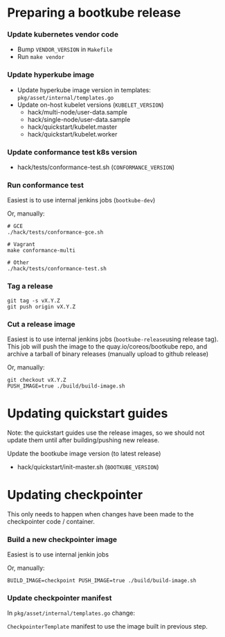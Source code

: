# Preparing a bootkube release

### Update kubernetes vendor code

- Bump `VENDOR_VERSION` in `Makefile`
- Run `make vendor`

### Update hyperkube image

- Update hyperkube image version in templates: `pkg/asset/internal/templates.go`
- Update on-host kubelet versions (`KUBELET_VERSION`)
    - hack/multi-node/user-data.sample
    - hack/single-node/user-data.sample
    - hack/quickstart/kubelet.master
    - hack/quickstart/kubelet.worker

### Update conformance test k8s version

- hack/tests/conformance-test.sh (`CONFORMANCE_VERSION`)

### Run conformance test

Easiest is to use internal jenkins jobs (`bootkube-dev`)

Or, manually:

```
# GCE
./hack/tests/conformance-gce.sh
```

```
# Vagrant
make conformance-multi
```

```
# Other
./hack/tests/conformance-test.sh
```

### Tag a release

```
git tag -s vX.Y.Z
git push origin vX.Y.Z
```

### Cut a release image

Easiest is to use internal jenkins jobs (`bootkube-release`using release tag). This job will push the image to the quay.io/coreos/bootkube repo, and archive a tarball of binary releases (manually upload to github release)

Or, manually:

```
git checkout vX.Y.Z
PUSH_IMAGE=true ./build/build-image.sh
```

# Updating quickstart guides

Note: the quickstart guides use the release images, so we should not update them until after building/pushing new release.

Update the bootkube image version (to latest release)

- hack/quickstart/init-master.sh (`BOOTKUBE_VERSION`)

# Updating checkpointer

This only needs to happen when changes have been made to the checkpointer code / container.

### Build a new checkpointer image

Easiest is to use internal jenkin jobs

Or, manually:

```
BUILD_IMAGE=checkpoint PUSH_IMAGE=true ./build/build-image.sh
```

### Update checkpointer manifest

In `pkg/asset/internal/templates.go` change:

`CheckpointerTemplate` manifest to use the image built in previous step.

